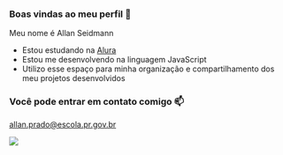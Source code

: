 ### Boas vindas ao meu perfil 💙

Meu nome é Allan Seidmann

- Estou estudando na [Alura](https://www.alura.com.br)
- Estou me desenvolvendo na linguagem JavaScript
- Utilizo esse espaço para minha organização e compartilhamento dos meu projetos desenvolvidos

### Você pode entrar em contato comigo 📫

allan.prado@escola.pr.gov.br

![](https://media.tenor.com/UmNFDFm5ehQAAAAd/naruto.gif)
